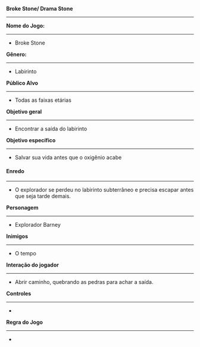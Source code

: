 **Broke Stone/ Drama Stone**

----

**Nome do Jogo:**

------

- Broke Stone

**Gênero:**

------

- Labirinto

**Público Alvo**

------

- Todas as faixas etárias

**Objetivo geral**

------

- Encontrar a saída do labirinto

**Objetivo específico**

------

- Salvar sua vida antes que o oxigênio acabe

#### **Enredo**

------

- O explorador se perdeu no labirinto subterrâneo e precisa escapar antes que seja tarde demais.

**Personagem**

------

- Explorador Barney

**Inimigos**

------

- O tempo

**Interação do jogador**

------

- Abrir caminho, quebrando as pedras para achar a saída.

**Controles**

------

- 

**Regra do Jogo**

------

- 
